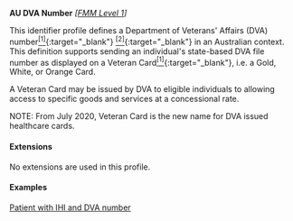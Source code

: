 **AU DVA Number**  *[[FMM Level 1](guidance.html)]*

This identifier profile defines a Department of Veterans' Affairs (DVA) number[<sup>[1]</sup>](https://www.dva.gov.au/health-and-treatment/veteran-healthcare-cards/veteran-card){:target="_blank"} [<sup>[2]</sup>](http://meteor.aihw.gov.au/content/index.phtml/itemId/339127){:target="_blank"} in an Australian context. This definition supports sending an individual's state-based DVA file number as displayed on a Veteran Card[<sup>[1]</sup>](https://www.dva.gov.au/health-and-treatment/veteran-healthcare-cards/veteran-card){:target="_blank"}, i.e. a Gold, White, or Orange Card.

A Veteran Card may be issued by DVA to eligible individuals to allowing access to specific goods and services at a concessional rate.

NOTE: From July 2020, Veteran Card is the new name for DVA issued healthcare cards.


#### Extensions

No extensions are used in this profile.


#### Examples

[Patient with IHI and DVA number](Patient-example1.html)

